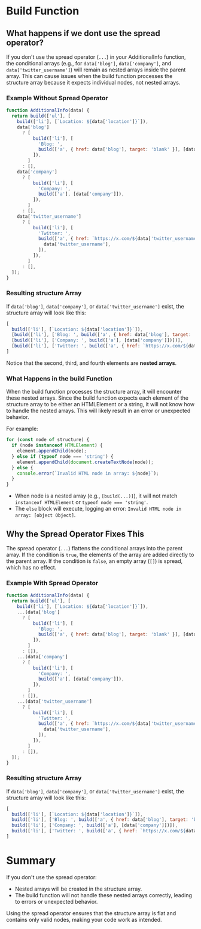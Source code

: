 # Build Function

## What happens if we dont use the spread operator?

If you don't use the spread operator (`...`) in your AdditionalInfo function, the conditional arrays (e.g., for `data['blog']`, `data['company']`, and `data['twitter_username']`) will remain as nested arrays inside the parent array. This can cause issues when the build function processes the structure array because it expects individual nodes, not nested arrays.

### Example Without Spread Operator

```js
function AdditionalInfo(data) {
  return build(['ul'], [
    build(['li'], [`Location: ${data['location']}`]),
    data['blog']
      ? [
          build(['li'], [
            'Blog: ',
            build(['a', { href: data['blog'], target: 'blank' }], [data['blog']]),
          ]),
        ]
      : [],
    data['company']
      ? [
          build(['li'], [
            'Company: ',
            build(['a'], [data['company']]),
          ]),
        ]
      : [],
    data['twitter_username']
      ? [
          build(['li'], [
            'Twitter: ',
            build(['a', { href: `https://x.com/${data['twitter_username']}`, target: 'blank' }], [
              data['twitter_username'],
            ]),
          ]),
        ]
      : [],
  ]);
}
```

### Resulting structure Array
If `data['blog']`, `data['company']`, or `data['twitter_username']` exist, the structure array will look like this:
```js
[
  build(['li'], [`Location: ${data['location']}`]),
  [build(['li'], ['Blog: ', build(['a', { href: data['blog'], target: 'blank' }], [data['blog']])])],
  [build(['li'], ['Company: ', build(['a'], [data['company']])])],
  [build(['li'], ['Twitter: ', build(['a', { href: `https://x.com/${data['twitter_username']}`, target: 'blank' }], [data['twitter_username']])])],
]
```

Notice that the second, third, and fourth elements are **nested arrays**.

### What Happens in the build Function
When the build function processes the structure array, it will encounter these nested arrays. Since the build function expects each element of the structure array to be either an HTMLElement or a string, it will not know how to handle the nested arrays. This will likely result in an error or unexpected behavior.

For example:
```js
for (const node of structure) {
  if (node instanceof HTMLElement) {
    element.appendChild(node);
  } else if (typeof node === 'string') {
    element.appendChild(document.createTextNode(node));
  } else {
    console.error(`Invalid HTML node in array: ${node}`);
  }
}
```

- When node is a nested array (e.g., `[build(...)]`), it will not match `instanceof HTMLElement` or `typeof node === 'string'`.
- The `else` block will execute, logging an error: `Invalid HTML node in array: [object Object]`.

## Why the Spread Operator Fixes This
The spread operator (`...`) flattens the conditional arrays into the parent array. If the condition is `true`, the elements of the array are added directly to the parent array. If the condition is `false`, an empty array (`[]`) is spread, which has no effect.

### Example With Spread Operator
```js
function AdditionalInfo(data) {
  return build(['ul'], [
    build(['li'], [`Location: ${data['location']}`]),
    ...(data['blog']
      ? [
          build(['li'], [
            'Blog: ',
            build(['a', { href: data['blog'], target: 'blank' }], [data['blog']]),
          ]),
        ]
      : []),
    ...(data['company']
      ? [
          build(['li'], [
            'Company: ',
            build(['a'], [data['company']]),
          ]),
        ]
      : []),
    ...(data['twitter_username']
      ? [
          build(['li'], [
            'Twitter: ',
            build(['a', { href: `https://x.com/${data['twitter_username']}`, target: 'blank' }], [
              data['twitter_username'],
            ]),
          ]),
        ]
      : []),
  ]);
}
```

### Resulting structure Array

If `data['blog']`, `data['company']`, or `data['twitter_username']` exist, the structure array will look like this:
```js
[
  build(['li'], [`Location: ${data['location']}`]),
  build(['li'], ['Blog: ', build(['a', { href: data['blog'], target: 'blank' }], [data['blog']])]),
  build(['li'], ['Company: ', build(['a'], [data['company']])]),
  build(['li'], ['Twitter: ', build(['a', { href: `https://x.com/${data['twitter_username']}`, target: 'blank' }], [data['twitter_username']])]),
]
```
# Summary
If you don't use the spread operator:
- Nested arrays will be created in the structure array.
- The build function will not handle these nested arrays correctly, leading to errors or unexpected behavior.

Using the spread operator ensures that the structure array is flat and contains only valid nodes, making your code work as intended.